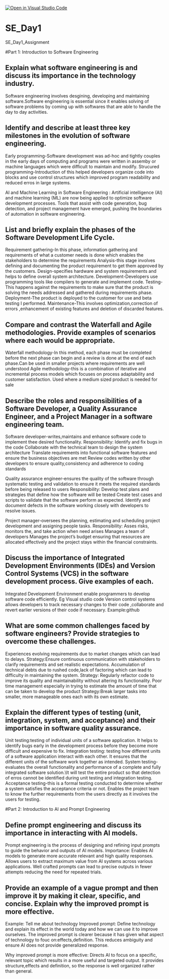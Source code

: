[![Open in Visual Studio Code](https://classroom.github.com/assets/open-in-vscode-2e0aaae1b6195c2367325f4f02e2d04e9abb55f0b24a779b69b11b9e10269abc.svg)](https://classroom.github.com/online_ide?assignment_repo_id=16936017&assignment_repo_type=AssignmentRepo)

# SE_Day1

SE_Day1_Assignment

#Part 1: Introduction to Software Engineering

## Explain what software engineering is and discuss its importance in the technology industry.

Software engineering involves desgining, developing and maintaining software.Software engineering is essential since it enables solving of software problems by coming up with softwares that are able to handle the day to day activities.

## Identify and describe at least three key milestones in the evolution of software engineering.

Early programming-Software development was ad-hoc and tightly couples in the early days of computing and programs were written in assemby or machine languages which were difficult to maintain and modify.
Strucured programming-Introduction of this helped developers organize code into blocks and use control structures which improved program readability and reduced erros in large systems.

AI and Machine Learning in Software Engineering : Artificial intelligence (AI) and machine learning (ML) are now being applied to optimize software development processes. Tools that assist with code generation, bug detection, and project management have emerged, pushing the boundaries of automation in software engineering.

## List and briefly explain the phases of the Software Development Life Cycle.

Requirement gathering-In this phase, information gathering and requirements of what a customer needs is done which enables the stakeholders to determine the requirements
Analysis-this stage involves defining and documenting the product requirement to get them approved by the customers.
Design-specifies hardware and system requirements and helps to define overall system architecture.
Development-Developers use programming tools like compilers to generate and implement code.
Testing-This happens against the requirements to make sure that the product is solving the needs addressed and gathered during requirements phase.
Deployment-The product is deployed to the customer for use and beta testing I performed.
Maintenance-This involves optimization,correction of errors ,enhancement of existing features and deletion of discarded features.

## Compare and contrast the Waterfall and Agile methodologies. Provide examples of scenarios where each would be appropriate.

Waterfall methodology-In this method, each phase must be completed before the next phase can begin and a review is done at the end of each phase.Can be used in smaller projects where requirements are well understood
Agile methodology-this is a combination of iterative and incremental process models which focuses on process adaptability and customer satisfaction. Used where a medium sized product is needed for sale

## Describe the roles and responsibilities of a Software Developer, a Quality Assurance Engineer, and a Project Manager in a software engineering team.

Software developer-writes,maintains and enhance software code to implement thee desired functionality.
Responsibility:
Identify and fix bugs in the code
Collaborate with the technical team to design the system architecture
Translate requirements into functional software features and ensure the business objectives are met
Review codes written by other developers to ensure quality,consistency and adherence to coding standards

Quality assurance engineer-ensures the quality of the software through systematic testing and validation to ensure it meets the required standards before being released to users
Responsibility:
Develop test plans and strategies that define how the software will be tested
Create test cases and scripts to validate that the software perform as expected.
Identify and document defects in the software working closely with developers to resolve issues.

Project manager-oversees the planning, estimating and scheduling project development and assigning people tasks.
Responsibility:
Asses risks, monitors the, and take action when need arises
Manages a team of developers
Manages the project’s budget ensuring that resources are allocated effectively and the project stays within the financial constraints.

## Discuss the importance of Integrated Development Environments (IDEs) and Version Control Systems (VCS) in the software development process. Give examples of each.

Integrated Development Environment enable programmers to develop software code efficiently. Eg Visual studio code
Version control systems allows developers to track necessary changes to their code ,collaborate and revert earlier versions of their code if necessary. Example:github

## What are some common challenges faced by software engineers? Provide strategies to overcome these challenges.

Experiences evolving requirements due to market changes which can lead to delays.
Strategy:Ensure continuous communication with stakeholders to clarify requirements and set realistic expectations.
Accumulation of technical debts due to rushed code,lack of factoring which can lead to difficulty in maintaining the system.
Strategy: Regularly refactor code to improve its quality and maintainability without altering its functionality.
Poor time management especially in trying to estimate the amount of time that can be taken to develop the product
Strategy:Break larger tasks into smaller, more manageable ones each with its own estimate.

## Explain the different types of testing (unit, integration, system, and acceptance) and their importance in software quality assurance.

Unit testing:testing of individual units of a software application.
It helps to identify bugs early in the development process before they become more difficult and expensive to fix.
Integration testing: testing how different units of a software application interact with each other.
It ensures that the different units of the software work together as intended.
System testing-evaluates the overall functionality and performance of a complete and fully integrated software solution.\It will test the entire product so that detection of erros cannot be identified during unit testing and integration testing.
Acceptance testing-this is a formal testing conducted to determine whether a system satisfies the acceptance criteria or not.
Enables the project team to know the further requirements from the users directly as it involves the users for testing.

#Part 2: Introduction to AI and Prompt Engineering

## Define prompt engineering and discuss its importance in interacting with AI models.

Prompt engineering is the process of designing and refining input prompts to guide the behavior and outputs of AI models.
Importance:
Enables AI models to generate more accurate relevant and high quality responses.
Allows users to extract maximum value from AI systems across various applications.
Well crafted prompts can lead to precise outputs in fewer attempts reducing the need for repeated trials.

## Provide an example of a vague prompt and then improve it by making it clear, specific, and concise. Explain why the improved prompt is more effective.

Example:
Tell me about technology
Improved prompt:
Define technology and explain its effect in the world today and how we can use it to improve ourselves.
The improved prompt is clearer because it has given what aspect of technology to fouc on:effects,definition. This reduces ambiguity and ensure AI does not provide generalized response.

Why improved prompt is more effective:
Directs AI to focus on a specific, relevant topic which results in a more useful and targeted output.
It provides structure,effects and definition, so the response is well organized rather than general.

